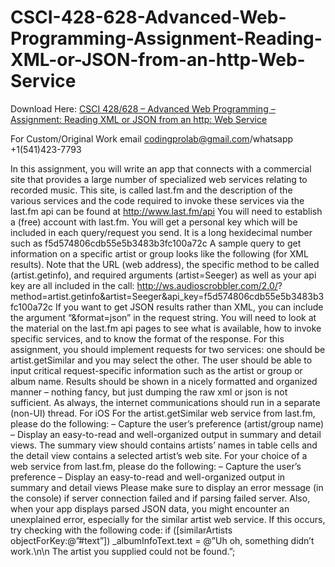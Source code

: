 # CSCI-428-628-Advanced-Web-Programming-Assignment-Reading-XML-or-JSON-from-an-http-Web-Service

Download Here: [CSCI 428/628 – Advanced Web Programming – Assignment: Reading XML or JSON from an http: Web Service](https://codingherolab.com/product/csci-428-628-advanced-web-programming-assignment-reading-xml-or-json-from-an-http-web-service/)

For Custom/Original Work email codingprolab@gmail.com/whatsapp +1(541)423-7793

In this assignment, you will write an app that connects with a commercial site that provides a large number of
specialized web services relating to recorded music. This site, is called last.fm and the description of the
various services and the code required to invoke these services via the last.fm api can be found at
http://www.last.fm/api
You will need to establish a (free) account with last.fm. You will get a personal key which will be included in
each query/request you send. It is a long hexidecimal number such as f5d574806cdb55e5b3483b3fc100a72c
A sample query to get information on a specific artist or group looks like the following (for XML results).
Note that
the URL (web address),
the specific method to be called (artist.getinfo),
and required arguments (artist=Seeger) as well as
your api key
are all included in the call:
http://ws.audioscrobbler.com/2.0/?
method=artist.getinfo&artist=Seeger&api_key=f5d574806cdb55e5b3483b3fc100a72c
If you want to get JSON results rather than XML, you can include the argument “&format=json” in the
request string.
You will need to look at the material on the last.fm api pages to see what is available, how to invoke specific
services, and to know the format of the response.
For this assignment, you should implement requests for two services: one should be artist.getSimilar and you
may select the other. The user should be able to input critical request-specific information such as the artist
or group or album name. Results should be shown in a nicely formatted and organized manner – nothing
fancy, but just dumping the raw xml or json is not sufficient.
As always, the internet communications should run in a separate (non-UI) thread.
For iOS
For the artist.getSimilar web service from last.fm, please do the following:
– Capture the user’s preference (artist/group name)
– Display an easy-to-read and well-organized output in summary and detail
views.
The summary view should contains artists’ names in table cells and the
detail view
contains a selected artist’s web site.
For your choice of a web service from last.fm, please do the following:
– Capture the user’s preference
– Display an easy-to-read and well-organized output in summary and detail views
Please make sure to display an error message (in the console) if server connection failed and if parsing failed
server. Also, when your app displays parsed JSON data, you might encounter an unexplained error, especially
for the similar artist web service. If this occurs, try checking with the following code:
if ([similarArtists objectForKey:@”#text”])
_albumInfoText.text = @”Uh oh, something didn’t work.\n\n The artist you supplied could not be found.”;
